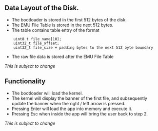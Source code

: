 ## Data Layout of the Disk.

- The bootloader is stored in the first 512 bytes of the disk.
- The EMU File Table is stored in the next 512 bytes.
- The table contains table entry of the format
```
    uint8_t file_name[10];
    uint32_t file_offset;
    uint32_t file_size + padding bytes to the next 512 byte boundary
```
- The raw file data is stored after the EMU File Table

*This is subject to change*

## Functionality
- The bootloader will load the kernel.
- The kernel will display the banner of the first file, and subsequently update the banner when the right / left arrow is pressed.
- Pressing Enter will load the app into memory and execute it.
- Pressing Esc when inside the app will bring the user back to step 2.

*This is subject to change*